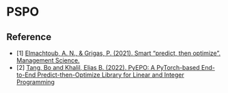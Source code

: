 # PSPO
## Reference
* [1] [Elmachtoub, A. N., & Grigas, P. (2021). Smart “predict, then optimize”. Management Science.](https://doi.org/10.1287/mnsc.2020.3922)
* [2] [Tang, Bo and Khalil, Elias B. (2022). PyEPO: A PyTorch-based End-to-End Predict-then-Optimize Library for Linear and Integer Programming](https://arxiv.org/abs/2206.14234)
